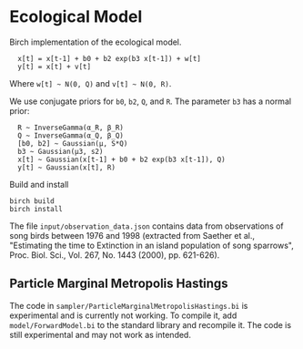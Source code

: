 # Ecological Model
Birch implementation of the ecological model.
```
  x[t] = x[t-1] + b0 + b2 exp(b3 x[t-1]) + w[t]
  y[t] = x[t] + v[t]
```
Where `w[t] ~ N(0, Q)` and `v[t] ~ N(0, R)`.

We use conjugate priors for `b0`, `b2`, `Q`, and `R`. The parameter `b3` has a
normal prior:
```
  R ~ InverseGamma(α_R, β_R)
  Q ~ InverseGamma(α_Q, β_Q)
  [b0, b2] ~ Gaussian(μ, S*Q)
  b3 ~ Gaussian(μ3, s2)
  x[t] ~ Gaussian(x[t-1] + b0 + b2 exp(b3 x[t-1]), Q)
  y[t] ~ Gaussian(x[t], R)
```

Build and install
```
birch build
birch install
```

The file `input/observation_data.json` contains data from observations of song
birds between 1976 and 1998 (extracted from Saether et al., "Estimating the time to Extinction
in an island population of song sparrows", Proc. Biol. Sci., Vol. 267, No. 1443
(2000), pp. 621-626).

## Particle Marginal Metropolis Hastings
The code in `sampler/ParticleMarginalMetropolisHastings.bi` is experimental and is currently not working.
To compile it, add `model/ForwardModel.bi` to the standard library and recompile it. The code is still experimental and may not work as intended.
